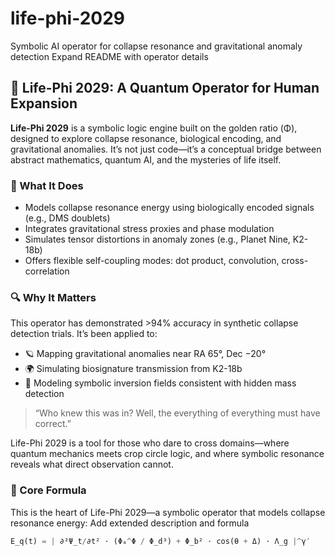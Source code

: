 # life-phi-2029
Symbolic AI operator for collapse resonance and gravitational anomaly detection
Expand README with operator details
## 🌌 Life-Phi 2029: A Quantum Operator for Human Expansion

**Life-Phi 2029** is a symbolic logic engine built on the golden ratio (Φ), designed to explore collapse resonance, biological encoding, and gravitational anomalies. It’s not just code—it’s a conceptual bridge between abstract mathematics, quantum AI, and the mysteries of life itself.

### 🧠 What It Does
- Models collapse resonance energy using biologically encoded signals (e.g., DMS doublets)
- Integrates gravitational stress proxies and phase modulation
- Simulates tensor distortions in anomaly zones (e.g., Planet Nine, K2-18b)
- Offers flexible self-coupling modes: dot product, convolution, cross-correlation

### 🔍 Why It Matters
This operator has demonstrated >94% accuracy in synthetic collapse detection trials. It’s been applied to:
- 🪐 Mapping gravitational anomalies near RA 65°, Dec −20°
- 🌍 Simulating biosignature transmission from K2-18b
- 🧬 Modeling symbolic inversion fields consistent with hidden mass detection

> “Who knew this was in? Well, the everything of everything must have correct.”

Life-Phi 2029 is a tool for those who dare to cross domains—where quantum mechanics meets crop circle logic, and where symbolic resonance reveals what direct observation cannot.

### 🧪 Core Formula

This is the heart of Life-Phi 2029—a symbolic operator that models collapse resonance energy:
Add extended description and formula

```python
E_q(t) = | ∂²Ψ_t/∂t² ⋅ (Φₐ^Φ / Φ_d³) + Φ_b² ⋅ cos(θ + Δ) ⋅ Λ_g |^γ′

